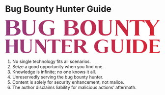 # Bug Bounty Hunter Guide

<img src=".gitbook/assets/bug-bounty-hunter-guide-content.png" alt="Banner: Bug Bounty Hunter Guide">

1. No single technology fits all scenarios.
2. Seize a good opportunity when you find one.
3. Knowledge is infinite; no one knows it all.
4. Unreservedly serving the bug bounty hunter.
5. Content is solely for security enhancement, not malice.
6. The author disclaims liability for malicious actions’ aftermath.
